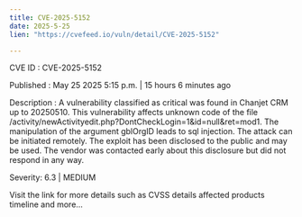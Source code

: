 ```yaml
---
title: CVE-2025-5152
date: 2025-5-25
lien: "https://cvefeed.io/vuln/detail/CVE-2025-5152"

---
```


CVE ID : CVE-2025-5152

Published :  May 25
2025
5:15 p.m. | 15 hours
6 minutes ago

Description : A vulnerability classified as critical was found in Chanjet CRM up to 20250510. This vulnerability affects unknown code of the file /activity/newActivityedit.php?DontCheckLogin=1&id=null&ret=mod1. The manipulation of the argument gblOrgID leads to sql injection. The attack can be initiated remotely. The exploit has been disclosed to the public and may be used. The vendor was contacted early about this disclosure but did not respond in any way.

Severity: 6.3 | MEDIUM

Visit the link for more details
such as CVSS details
affected products
timeline
and more...
